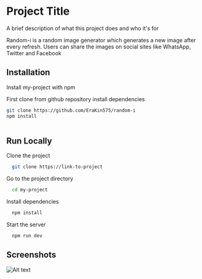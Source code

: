 
# Project Title

A brief description of what this project does and who it's for

Random-i is a random image generator which generates a new image after every refresh. Users can share the images on social sites like WhatsApp, Twitter and Facebook



## Installation

Install my-project with npm

First clone from github repository
install dependencies



```bash
git clone https://github.com/EraKin575/random-i
npm install
  
```
    
## Run Locally

Clone the project

```bash
  git clone https://link-to-project
```

Go to the project directory

```bash
  cd my-project
```

Install dependencies

```bash
  npm install
```

Start the server

```bash
  npm run dev
```


## Screenshots
![Alt text](image.png)


